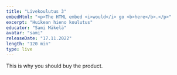 ```yaml
---
title: "Livekoulutus 3"
embedHtml: "<p>The HTML embed <i>would</i> go <b>here</b>.</p>"
excerpt: "Huikean hieno koulutus"
educator: "Sami Mäkelä"
avatar: "sami"
releaseDate: "17.11.2022"
length: "120 min"
type: live
---
```


This is why you should buy the product.
